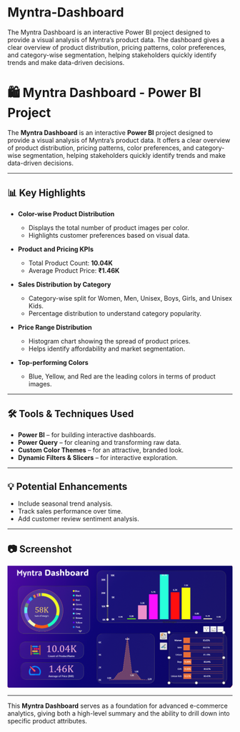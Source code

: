# Myntra-Dashboard
The Myntra Dashboard is an interactive Power BI project designed to provide a visual analysis of Myntra’s product data. The dashboard gives a clear overview of product distribution, pricing patterns, color preferences, and category-wise segmentation, helping stakeholders quickly identify trends and make data-driven decisions.
# 🛍 Myntra Dashboard - Power BI Project

The **Myntra Dashboard** is an interactive **Power BI** project designed to provide a visual analysis of Myntra’s product data. It offers a clear overview of product distribution, pricing patterns, color preferences, and category-wise segmentation, helping stakeholders quickly identify trends and make data-driven decisions.

---

## 📊 Key Highlights

- **Color-wise Product Distribution**
  - Displays the total number of product images per color.
  - Highlights customer preferences based on visual data.

- **Product and Pricing KPIs**
  - Total Product Count: **10.04K**
  - Average Product Price: **₹1.46K**

- **Sales Distribution by Category**
  - Category-wise split for Women, Men, Unisex, Boys, Girls, and Unisex Kids.
  - Percentage distribution to understand category popularity.

- **Price Range Distribution**
  - Histogram chart showing the spread of product prices.
  - Helps identify affordability and market segmentation.

- **Top-performing Colors**
  - Blue, Yellow, and Red are the leading colors in terms of product images.

---

## 🛠 Tools & Techniques Used

- **Power BI** – for building interactive dashboards.
- **Power Query** – for cleaning and transforming raw data.
- **Custom Color Themes** – for an attractive, branded look.
- **Dynamic Filters & Slicers** – for interactive exploration.

---

## 💡 Potential Enhancements

- Include seasonal trend analysis.
- Track sales performance over time.
- Add customer review sentiment analysis.

---

## 📷 Screenshot

![Myntra Dashboard](img5.png)

---

This **Myntra Dashboard** serves as a foundation for advanced e-commerce analytics, giving both a high-level summary and the ability to drill down into specific product attributes.
